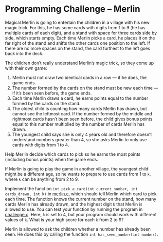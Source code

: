 # Programming Challenge – Merlin

Magical Merlin is going to entertain the children in a village with his new magic trick. 
For this, he has some cards with digits from 1 to 9 (he has multiple cards of each digit), 
and a stand with space for three cards side by side, which starts empty. 
Each time Merlin picks a card, he places it on the far right of the stand and shifts the other cards one position to the left. 
If there are no more spaces on the stand, the card furthest to the left goes back into the deck.

The children don’t really understand Merlin’s magic trick, so they come up with their own game:
 1) Merlin must not draw two identical cards in a row — if he does, the game ends.
 2) The number formed by the cards on the stand must be new each time — if it’s been seen before, the game ends.
 3) Each time Merlin draws a card, he earns points equal to the number formed by the cards on the stand.
 4) The oldest child is counting how many cards Merlin has drawn, but cannot see the leftmost card.
    If the number formed by the middle and rightmost cards hasn’t been seen before, the child gives bonus points equal to this number multiplied by the number of cards Merlin has drawn.
 5) The youngest child says she is only 4 years old and therefore doesn’t understand numbers greater than 4, so she asks Merlin to only use cards with digits from 1 to 4.
 
Help Merlin decide which cards to pick so he earns the most points (including bonus points) when the game ends.

If Merlin is going to play the game in another village, the youngest child might be a different age, so he wants to prepare to use cards from 1 to `k`, where `k` can be anything from 2 to 9.

Implement the function `int pick_a_card(int current_number, int cards_drawn, int k)` in [merlin.c](merlin.c), which should tell Merlin which card to pick each time. 
The function knows the current number on the stand, how many cards Merlin has already drawn, and the highest digit `k` that Merlin is allowed to use. 
You can test your function by running the program in [challenge.c](challenge.c). 
Here, `k` is set to 4, but your program should work with different values of `k`. 
What is your high score for each `k` from 2 to 9?

Merlin is allowed to ask the children whether a number has already been seen. He does this by calling the function `int has_seen_number(int number)`.
